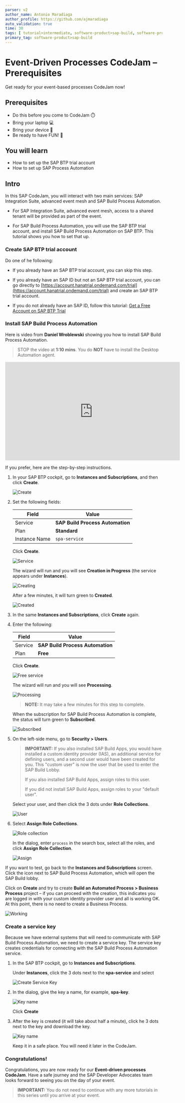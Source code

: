 ```yaml
---
parser: v2
author_name: Antonio Maradiaga
author_profile: https://github.com/ajmaradiaga
auto_validation: true
time: 30
tags: [ tutorial>intermediate, software-product>sap-build, software-product>sap-integration-suite, software-product>sap-build-process-automation, software-product>sap-business-technology-platform]
primary_tag: software-product>sap-build
---
```

  

# Event-Driven Processes CodeJam – Prerequisites
<!-- description --> Get ready for your event-based processes CodeJam now!

## Prerequisites
- Do this before you come to CodeJam ⏱️
- Bring your laptop 💻
- Bring your device 📱
- Be ready to have FUN! 🤗


## You will learn
- How to set up the SAP BTP trial account
- How to set up SAP Process Automation


## Intro
In this SAP CodeJam, you will interact with two main services: SAP Integration Suite, advanced event mesh and SAP Build Process Automation. 

- For SAP Integration Suite, advanced event mesh, access to a shared tenant will be provided as part of the event. 

- For SAP Build Process Automation, you will use the SAP BTP trial account, and install SAP Build Process Automation on SAP BTP. This tutorial shows you how to set that up.


### Create SAP BTP trial account
Do one of he following:

- If you already have an SAP BTP trial account, you can skip this step.

- If you already have an SAP ID but not an SAP BTP trial account, you can go directly to [https://account.hanatrial.ondemand.com/trial](https://account.hanatrial.ondemand.com/trial) and create an SAP BTP trial account. 

- If you do not already have an SAP ID, follow this tutorial: [Get a Free Account on SAP BTP Trial](https://developers.sap.com/tutorials/hcp-create-trial-account.html)







### Install SAP Build Process Automation
Here is video from **Daniel Wroblewski** showing you how to install SAP Build Process Automation.

>STOP the video at **1:10 mins**. You do **NOT** have to install the Desktop Automation agent.

<iframe width="560" height="315" src="https://www.youtube.com/embed/2gB7ipo8TNY" frameborder="0" allowfullscreen></iframe> 

If you prefer, here are the step-by-step instructions.

1. In your SAP BTP cockpit, go to **Instances and Subscriptions**, and then click **Create**. 

    ![Create](spa1.png)

2. Set the following fields:

    | Field | Value|
    |-------|------|
    |  Service      | **SAP Build Process Automation**     |
    | Plan        |  **Standard**     |
    | Instance Name       | `spa-service`     |

    Click **Create**.

    ![Service](spa2.png)

    The wizard will run and you will see **Creation in Progress** (the service appears under **Instances**).

    ![Creating](spa3.png)

    After a few minutes, it will turn green to **Created**.
    
    ![Created](spa4.png)

3. In the same **Instances and Subscriptions**, click **Create** again. 

4. Enter the following:

    | Field | Value|
    |-------|------|
    |  Service      | **SAP Build Process Automation**     |
    |  Plan        |  **Free**     |

    Click **Create**.

    ![Free service](spa5.png)

    The wizard will run and you will see **Processing**. 

    ![Processing](spa6.png)

    >**NOTE:** It may take a few minutes for this step to complete.
 
    When the subscription for SAP Build Process Automation is complete, the status will turn green to **Subscribed**.

    ![Subscribed](spa7.png)
   
5. On the left-side menu, go to **Security > Users**.

    >**IMPORTANT:** If you also installed SAP Build Apps, you would have installed a custom identity provider (IAS), an additional service for defining users, and a second user would have been created for you. This "custom user" is now the user that be used to enter the SAP Build Lobby. 
    >
    >If you also installed SAP Build Apps, assign roles to this user.
    >
    >If you did not install SAP Build Apps, assign roles to your "default user".

    Select your user, and then click the 3 dots under **Role Collections**.

    ![User](spa8.png)

6. Select **Assign Role Collections**.

    ![Role collection](spa9.png)

    In the dialog, enter `process` in the search box, select all the roles, and click **Assign Role Collection**.

    ![Assign](spa10.png)

If you want to test, go back to the **Instances and Subscriptions** screen. Click the icon next to SAP Build Process Automation, which will open the SAP Build lobby.

Click on **Create** and try to create **Build an Automated Process > Business Process** project – if you can proceed with the creation, this indicates you are logged in with your custom identity provider user and all is working OK. At this point, there is no need to create a Business Process.

![Working](after4.png)




### Create a service key
Because we have external systems that will need to communicate with SAP Build Process Automation, we need to create a service key. The service key creates credentials for connecting with the SAP Build Process Automation service.

1. In the SAP BTP cockpit, go to **Instances and Subscriptions**.

    Under **Instances**, click the 3 dots next to the **spa-service** and select  

    ![Create Service Key](key1.png)

2. In the dialog, give the key a name, for example, **spa-key**.

    ![Key name](key2.png)

    Click **Create**

3. After the key is created (it will take about half a minute), click he 3 dots next to the key and download the key.

    ![Key name](key3.png)

    Keep it in a safe place. You will need it later in the CodeJam.






### Congratulations!
Congratulations, you are now ready for our **Event-driven processes CodeJam**. Have a safe journey and the SAP Developer Advocates team looks forward to seeing you on the day of your event.

>**IMPORTANT:** You do not need to continue with any more tutorials in this series until you arrive at your event.
